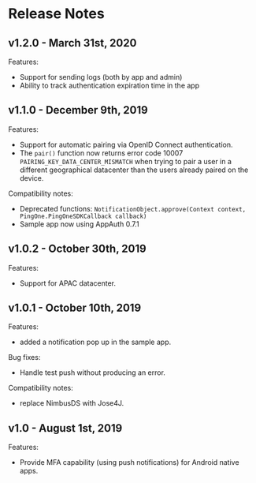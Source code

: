 # Release Notes

## v1.2.0 - March 31st, 2020
Features:

- Support for sending logs (both by app and admin)
- Ability to track authentication expiration time in the app

## v1.1.0 - December 9th, 2019
Features:

- Support for automatic pairing via OpenID Connect authentication.
- The `pair()` function now returns error code 10007 `PAIRING_KEY_DATA_CENTER_MISMATCH` when trying to pair a user in a different geographical datacenter than the users already paired on the device.

Compatibility notes:

- Deprecated functions: `NotificationObject.approve(Context context, PingOne.PingOneSDKCallback callback)`
- Sample app now using AppAuth 0.7.1

## v1.0.2 - October 30th, 2019
Features:
- Support for APAC datacenter.

## v1.0.1 - October 10th, 2019
Features:
- added a notification pop up in the sample app.

Bug fixes:
- Handle test push without producing an error.

Compatibility notes:
- replace NimbusDS with Jose4J.


## v1.0 - August 1st, 2019
Features:
- Provide MFA capability (using push notifications) for Android native apps.

